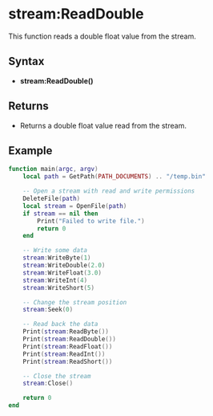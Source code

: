 # stream:ReadDouble #
This function reads a double float value from the stream.

## Syntax ##
- **stream:ReadDouble()**

## Returns ##
- Returns a double float value read from the stream.

## Example

```lua
function main(argc, argv)
    local path = GetPath(PATH_DOCUMENTS) .. "/temp.bin"

    -- Open a stream with read and write permissions
    DeleteFile(path)
    local stream = OpenFile(path)
    if stream == nil then
        Print("Failed to write file.")
        return 0
    end

    -- Write some data
    stream:WriteByte(1)
    stream:WriteDouble(2.0)
    stream:WriteFloat(3.0)
    stream:WriteInt(4)
    stream:WriteShort(5)

    -- Change the stream position
    stream:Seek(0)

    -- Read back the data
    Print(stream:ReadByte())
    Print(stream:ReadDouble())
    Print(stream:ReadFloat())
    Print(stream:ReadInt())
    Print(stream:ReadShort())

    -- Close the stream
    stream:Close()

    return 0
end
```